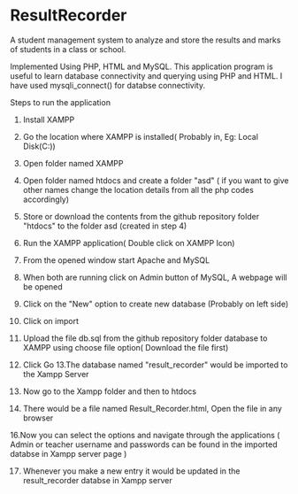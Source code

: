 # ResultRecorder
A student management system to analyze and store the results and  marks of students in a class or school.

Implemented Using PHP, HTML and MySQL.
This application program is useful to learn database connectivity and querying using PHP and HTML.
I have used mysqli_connect() for databse connectivity.


Steps to run the application

1. Install XAMPP
2. Go the location where XAMPP is installed( Probably in,  Eg: Local Disk(C:))
3. Open folder named XAMPP
4. Open folder named htdocs and create a folder "asd" ( if you want to give other names change the location details from all the php codes accordingly)
5. Store or download the contents from the github repository folder "htdocs" to the folder asd (created in step 4)

6. Run the XAMPP application( Double click on XAMPP Icon)
7. From the opened window start Apache and MySQL
8. When both are running click on Admin button of MySQL, A webpage will be opened
9. Click on the "New" option to create new database (Probably on left side)
10. Click on import
11. Upload the file db.sql from the github repository folder database to XAMPP using choose file option( Download the file first)
12. Click Go
13.The database named "result_recorder" would be imported to the Xampp Server

14. Now go to the Xampp folder and then to htdocs
15. There would be a file named Result_Recorder.html, Open the file in any browser

16.Now you can select the options and navigate through the applications ( Admin or teacher username and passwords can be found in the imported databse in Xampp server page )

17. Whenever you make a new entry it would be updated in the result_recorder databse in Xampp server
